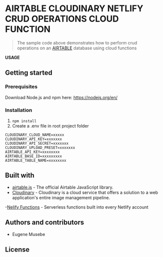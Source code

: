 # AIRTABLE CLOUDINARY NETLIFY CRUD OPERATIONS CLOUD FUNCTION

> The sample code above demonstrates how to perform crud operations on an [AIRTABLE](https://airtable.com/) database using cloud functions

**USAGE**

## Getting started

### Prerequisites

Download Node.js and npm here: https://nodejs.org/en/

### Installation

1. `npm install`
2. Create a .env file in root project folder

```
CLOUDINARY_CLOUD_NAME=xxxxx
CLOUDINARY_API_KEY=xxxxxxx
CLOUDINARY_API_SECRET=xxxxxxx
CLOUDINARY_UPLOAD_PRESET=xxxxxxx
AIRTABLE_API_KEY=xxxxxxxx
AIRTABLE_BASE_ID=xxxxxxxxx
AIRTABLE_TABLE_NAME=xxxxxxxx
```

## Built with

- [airtable.js](https://github.com/Airtable/airtable.js) - The official Airtable JavaScript library.
- [Cloudinary](https://github.com/cloudinary/cloudinary_npm) - Cloudinary is a cloud service that offers a solution to a web application's entire image management pipeline.

-[Nelify Functions](https://www.netlify.com/products/functions/) - Serverless functions built into every Netlify account

## Authors and contributors

- Eugene Musebe

## License
